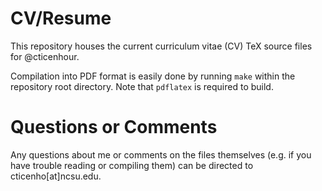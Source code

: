 # CV/Resume

This repository houses the current curriculum vitae (CV) TeX source files for @cticenhour.

Compilation into PDF format is easily done by running `make` within the repository root directory. Note that `pdflatex` is required to build.

# Questions or Comments

Any questions about me or comments on the files themselves (e.g. if you have trouble reading or compiling them) can be directed to cticenho[at]ncsu.edu.
